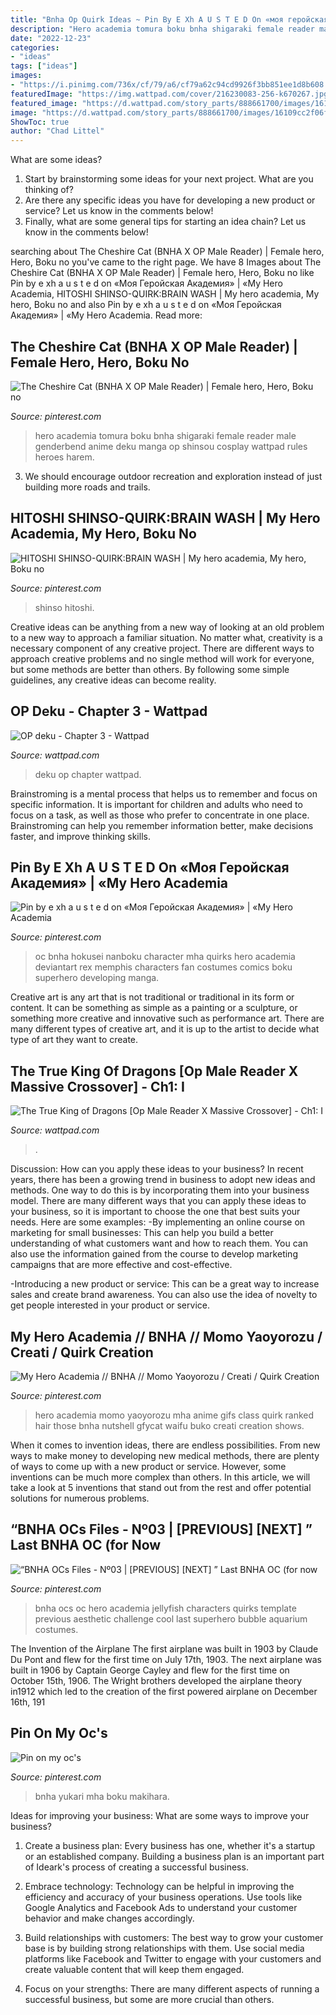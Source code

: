 ```yaml
---
title: "Bnha Op Quirk Ideas ~ Pin By E Xh A U S T E D On «моя геройская академия»"
description: "Hero academia tomura boku bnha shigaraki female reader male genderbend anime deku manga op shinsou cosplay wattpad rules heroes harem"
date: "2022-12-23"
categories:
- "ideas"
tags: ["ideas"]
images:
- "https://i.pinimg.com/736x/cf/79/a6/cf79a62c94cd9926f3bb851ee1d8b608.jpg"
featuredImage: "https://img.wattpad.com/cover/216230083-256-k670267.jpg"
featured_image: "https://d.wattpad.com/story_parts/888661700/images/16109cc2f06f407b883232366357.jpg"
image: "https://d.wattpad.com/story_parts/888661700/images/16109cc2f06f407b883232366357.jpg"
ShowToc: true
author: "Chad Littel"
---
```



What are some ideas?
1. Start by brainstorming some ideas for your next project. What are you thinking of?
2. Are there any specific ideas you have for developing a new product or service? Let us know in the comments below!
3. Finally, what are some general tips for starting an idea chain? Let us know in the comments below!

	

		
searching about The Cheshire Cat (BNHA X OP Male Reader) | Female hero, Hero, Boku no you've came to the right page. We have 8 Images about The Cheshire Cat (BNHA X OP Male Reader) | Female hero, Hero, Boku no like Pin by e xh a u s t e d on «Моя Геройская Академия» | «My Hero Academia, HITOSHI SHINSO-QUIRK:BRAIN WASH | My hero academia, My hero, Boku no and also Pin by e xh a u s t e d on «Моя Геройская Академия» | «My Hero Academia. Read more:
		
    
## The Cheshire Cat (BNHA X OP Male Reader) | Female Hero, Hero, Boku No

<img loading=lazy src="https://i.pinimg.com/originals/1e/95/41/1e954152bbfb45a01b3ad9140f17bf59.jpg" onerror="this.onerror=null;this.src='https://tse4.mm.bing.net/th?id=OIP.DKDXVrqg8CM807wzmP4zrgHaKF&amp;pid=15.1';" alt="The Cheshire Cat (BNHA X OP Male Reader) | Female hero, Hero, Boku no">

_Source: pinterest.com_

>hero academia tomura boku bnha shigaraki female reader male genderbend anime deku manga op shinsou cosplay wattpad rules heroes harem. 

	

3. We should encourage outdoor recreation and exploration instead of just building more roads and trails.

    
## HITOSHI SHINSO-QUIRK:BRAIN WASH | My Hero Academia, My Hero, Boku No

<img loading=lazy src="https://i.pinimg.com/originals/d8/0e/8d/d80e8d7874ba5ff63b108d6358991578.jpg" onerror="this.onerror=null;this.src='https://tse2.mm.bing.net/th?id=OIP.G_mfj-HmGOXsLbFvoQPtYgHaKO&amp;pid=15.1';" alt="HITOSHI SHINSO-QUIRK:BRAIN WASH | My hero academia, My hero, Boku no">

_Source: pinterest.com_

>shinso hitoshi. 

	

Creative ideas can be anything from a new way of looking at an old problem to a new way to approach a familiar situation. No matter what, creativity is a necessary component of any creative project. There are different ways to approach creative problems and no single method will work for everyone, but some methods are better than others. By following some simple guidelines, any creative ideas can become reality.

    
## OP Deku - Chapter 3 - Wattpad

<img loading=lazy src="https://d.wattpad.com/story_parts/888661700/images/16109cc2f06f407b883232366357.jpg" onerror="this.onerror=null;this.src='https://tse4.mm.bing.net/th?id=OIP.xVCpGsmrjWbtbpPFJHbsqwHaNK&amp;pid=15.1';" alt="OP deku - Chapter 3 - Wattpad">

_Source: wattpad.com_

>deku op chapter wattpad. 

	

Brainstroming is a mental process that helps us to remember and focus on specific information. It is important for children and adults who need to focus on a task, as well as those who prefer to concentrate in one place. Brainstroming can help you remember information better, make decisions faster, and improve thinking skills.

    
## Pin By E Xh A U S T E D On «Моя Геройская Академия» | «My Hero Academia

<img loading=lazy src="https://i.pinimg.com/736x/58/b2/f3/58b2f3314586742f7f2dd412d5c381d4.jpg" onerror="this.onerror=null;this.src='https://tse3.mm.bing.net/th?id=OIP.O3KV21rJq-A0m5QK3C9VKAHaJ7&amp;pid=15.1';" alt="Pin by e xh a u s t e d on «Моя Геройская Академия» | «My Hero Academia">

_Source: pinterest.com_

>oc bnha hokusei nanboku character mha quirks hero academia deviantart rex memphis characters fan costumes comics boku superhero developing manga. 

	

Creative art is any art that is not traditional or traditional in its form or content. It can be something as simple as a painting or a sculpture, or something more creative and innovative such as performance art. There are many different types of creative art, and it is up to the artist to decide what type of art they want to create.

    
## The True King Of Dragons [Op Male Reader X Massive Crossover] - Ch1: I

<img loading=lazy src="https://img.wattpad.com/cover/216230083-256-k670267.jpg" onerror="this.onerror=null;this.src='https://tse1.mm.bing.net/th?id=OIP.er32rHqWbYQGRZ4t4xnzXwAAAA&amp;pid=15.1';" alt="The True King of Dragons [Op Male Reader X Massive Crossover] - Ch1: I">

_Source: wattpad.com_

>. 

	

Discussion: How can you apply these ideas to your business?
In recent years, there has been a growing trend in business to adopt new ideas and methods. One way to do this is by incorporating them into your business model. There are many different ways that you can apply these ideas to your business, so it is important to choose the one that best suits your needs. Here are some examples: 
-By implementing an online course on marketing for small businesses: This can help you build a better understanding of what customers want and how to reach them. You can also use the information gained from the course to develop marketing campaigns that are more effective and cost-effective. 

-Introducing a new product or service: This can be a great way to increase sales and create brand awareness. You can also use the idea of novelty to get people interested in your product or service.

    
## My Hero Academia // BNHA // Momo Yaoyorozu / Creati / Quirk Creation

<img loading=lazy src="https://i.pinimg.com/736x/cf/79/a6/cf79a62c94cd9926f3bb851ee1d8b608.jpg" onerror="this.onerror=null;this.src='https://tse3.mm.bing.net/th?id=OIP.0r5S49ix4NFUWQUbrMvKLwHaEK&amp;pid=15.1';" alt="My Hero Academia // BNHA // Momo Yaoyorozu / Creati / Quirk Creation">

_Source: pinterest.com_

>hero academia momo yaoyorozu mha anime gifs class quirk ranked hair those bnha nutshell gfycat waifu buko creati creation shows. 

	

When it comes to invention ideas, there are endless possibilities. From new ways to make money to developing new medical methods, there are plenty of ways to come up with a new product or service. However, some inventions can be much more complex than others. In this article, we will take a look at 5 inventions that stand out from the rest and offer potential solutions for numerous problems.

    
## “BNHA OCs Files - Nº03 | [PREVIOUS] [NEXT] ” Last BNHA OC (for Now

<img loading=lazy src="https://i.pinimg.com/736x/24/64/a8/2464a8befeb73a11e5acb0b56bb50917.jpg" onerror="this.onerror=null;this.src='https://tse4.mm.bing.net/th?id=OIP.aGoNb1grPzBG6J2-9AA1PQHaIv&amp;pid=15.1';" alt="“BNHA OCs Files - Nº03 | [PREVIOUS] [NEXT] ” Last BNHA OC (for now">

_Source: pinterest.com_

>bnha ocs oc hero academia jellyfish characters quirks template previous aesthetic challenge cool last superhero bubble aquarium costumes. 

	

The Invention of the Airplane
The first airplane was built in 1903 by Claude Du Pont and flew for the first time on July 17th, 1903. The next airplane was built in 1906 by Captain George Cayley and flew for the first time on October 15th, 1906. The Wright brothers developed the airplane theory in1912 which led to the creation of the first powered airplane on December 16th, 191
    
## Pin On My Oc&#039;s

<img loading=lazy src="https://i.pinimg.com/736x/25/48/56/254856909e1fe8ecb099e19102cbca64.jpg" onerror="this.onerror=null;this.src='https://tse3.mm.bing.net/th?id=OIP.Fu-lZnQPEn2jlUBKIomAuAHaFQ&amp;pid=15.1';" alt="Pin on my oc&#039;s">

_Source: pinterest.com_

>bnha yukari mha boku makihara. 

	

Ideas for improving your business: What are some ways to improve your business?
1. Create a business plan: Every business has one, whether it's a startup or an established company. Building a business plan is an important part of Ideark's process of creating a successful business.
2. Embrace technology: Technology can be helpful in improving the efficiency and accuracy of your business operations. Use tools like Google Analytics and Facebook Ads to understand your customer behavior and make changes accordingly.

3. Build relationships with customers: The best way to grow your customer base is by building strong relationships with them. Use social media platforms like Facebook and Twitter to engage with your customers and create valuable content that will keep them engaged.

4. Focus on your strengths: There are many different aspects of running a successful business, but some are more crucial than others.

